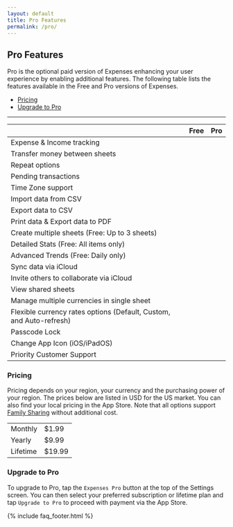 ```yaml
---
layout: default
title: Pro Features
permalink: /pro/
---
```


## Pro Features

Pro is the optional paid version of Expenses enhancing your user experience by enabling additional features. The following table lists the features available in the Free and Pro versions of Expenses.

- [Pricing](#pricing)
- [Upgrade to Pro](#upgrade-to-pro)

---

<div class="table-responsive">
    <table class="table table-bordered table-appearance">
        <thead>
            <tr>
                <th scope="col"><i class="bi bi-table" style="color: slategray;"></i></th>
                <th scope="col">Free</th>
                <th scope="col">Pro</th>
            </tr>
        </thead>
        <tbody>
            <tr>
                <td>Expense & Income tracking</td>
                <td><i class="bi bi-check-circle-fill" style="color: mediumseagreen;"></i></td>
                <td><i class="bi bi-check-circle-fill" style="color: mediumseagreen;"></i></td>
            </tr>
            <tr>
                <td>Transfer money between sheets</td>
                <td><i class="bi bi-check-circle-fill" style="color: mediumseagreen;"></i></td>
                <td><i class="bi bi-check-circle-fill" style="color: mediumseagreen;"></i></td>
            </tr>
            <tr>
                <td>Repeat options</td>
                <td><i class="bi bi-check-circle-fill" style="color: mediumseagreen;"></i></td>
                <td><i class="bi bi-check-circle-fill" style="color: mediumseagreen;"></i></td>
            </tr>
            <tr>
                <td>Pending transactions</td>
                <td><i class="bi bi-check-circle-fill" style="color: mediumseagreen;"></i></td>
                <td><i class="bi bi-check-circle-fill" style="color: mediumseagreen;"></i></td>
            </tr>
            <tr>
                <td>Time Zone support</td>
                <td><i class="bi bi-check-circle-fill" style="color: mediumseagreen;"></i></td>
                <td><i class="bi bi-check-circle-fill" style="color: mediumseagreen;"></i></td>
            </tr>
            <tr>
                <td>Import data from CSV</td>
                <td><i class="bi bi-check-circle-fill" style="color: mediumseagreen;"></i></td>
                <td><i class="bi bi-check-circle-fill" style="color: mediumseagreen;"></i></td>
            </tr>
            <tr>
                <td>Export data to CSV</td>
                <td><i class="bi bi-check-circle-fill" style="color: mediumseagreen;"></i></td>
                <td><i class="bi bi-check-circle-fill" style="color: mediumseagreen;"></i></td>
            </tr>
            <tr>
                <td>Print data & Export data to PDF</td>
                <td><i class="bi bi-check-circle-fill" style="color: mediumseagreen;"></i></td>
                <td><i class="bi bi-check-circle-fill" style="color: mediumseagreen;"></i></td>
            </tr>
            <tr>
                <td>Create multiple sheets (Free: Up to 3 sheets)</td>
                <td><i class="bi bi-circle-half" style="color: mediumseagreen;"></i></td>
                <td><i class="bi bi-check-circle-fill" style="color: mediumseagreen;"></i></td>
            </tr>
            <tr>
                <td>Detailed Stats (Free: All items only)</td>
                <td><i class="bi bi-circle-half" style="color: mediumseagreen;"></i></td>
                <td><i class="bi bi-check-circle-fill" style="color: mediumseagreen;"></i></td>
            </tr>
            <tr>
                <td>Advanced Trends (Free: Daily only)</td>
                <td><i class="bi bi-circle-half" style="color: mediumseagreen;"></i></td>
                <td><i class="bi bi-check-circle-fill" style="color: mediumseagreen;"></i></td>
            </tr>
            <tr>
                <td>Sync data via iCloud</td>
                <td><i class="bi bi-circle" style="color: mediumseagreen;"></i></td>
                <td><i class="bi bi-check-circle-fill" style="color: mediumseagreen;"></i></td>
            </tr>
            <tr>
                <td>Invite others to collaborate via iCloud</td>
                <td><i class="bi bi-circle" style="color: mediumseagreen;"></i></td>
                <td><i class="bi bi-check-circle-fill" style="color: mediumseagreen;"></i></td>
            </tr>
            <tr>
                <td>View shared sheets</td>
                <td><i class="bi bi-circle" style="color: mediumseagreen;"></i></td>
                <td><i class="bi bi-check-circle-fill" style="color: mediumseagreen;"></i></td>
            </tr>
            <tr>
                <td>Manage multiple currencies in single sheet</td>
                <td><i class="bi bi-circle" style="color: mediumseagreen;"></i></td>
                <td><i class="bi bi-check-circle-fill" style="color: mediumseagreen;"></i></td>
            </tr>
            <tr>
                <td>Flexible currency rates options (Default, Custom, and Auto-refresh)</td>
                <td><i class="bi bi-circle" style="color: mediumseagreen;"></i></td>
                <td><i class="bi bi-check-circle-fill" style="color: mediumseagreen;"></i></td>
            </tr>
            <tr>
                <td>Passcode Lock</td>
                <td><i class="bi bi-circle" style="color: mediumseagreen;"></i></td>
                <td><i class="bi bi-check-circle-fill" style="color: mediumseagreen;"></i></td>
            </tr>
            <tr>
                <td>Change App Icon (iOS/iPadOS)</td>
                <td><i class="bi bi-circle" style="color: mediumseagreen;"></i></td>
                <td><i class="bi bi-check-circle-fill" style="color: mediumseagreen;"></i></td>
            </tr>
            <tr>
                <td>Priority Customer Support</td>
                <td><i class="bi bi-circle" style="color: mediumseagreen;"></i></td>
                <td><i class="bi bi-check-circle-fill" style="color: mediumseagreen;"></i></td>
            </tr>
        </tbody>
    </table>
</div>

### Pricing

Pricing depends on your region, your currency and the purchasing power of your region. The prices below are listed in USD for the US market. You can also find your local pricing in the App Store. Note that all options support [Family Sharing](/faq/family-sharing) without additional cost.

<div class="table-responsive">
    <table class="table table-bordered table-appearance">
        <tbody>
            <tr>
                <td>Monthly</td>
                <td>$1.99</td>
            </tr> 
                        <tr>
                <td>Yearly</td>
                <td>$9.99</td>
            </tr> 
            <tr>
                <td>Lifetime</td>
                <td>$19.99</td>
            </tr>
        </tbody>
    </table>
</div>

### Upgrade to Pro

To upgrade to Pro, tap the `Expenses Pro` button at the top of the Settings screen. You can then select your preferred subscription or lifetime plan and tap `Upgrade to Pro` to proceed with payment via the App Store.

{% include faq_footer.html %}

